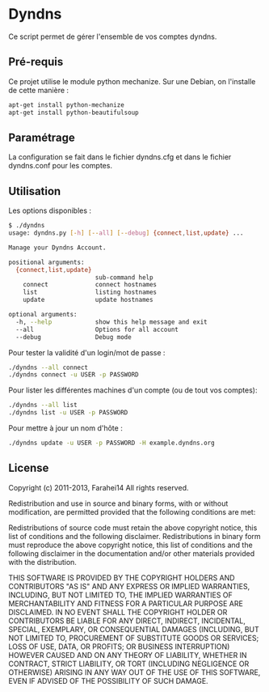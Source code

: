 # Dyndns

Ce script permet de gérer l'ensemble de vos comptes dyndns.

## Pré-requis
Ce projet utilise le module python mechanize. Sur une Debian, on l'installe de cette manière :
```bash
apt-get install python-mechanize
apt-get install python-beautifulsoup
```

## Paramétrage
La configuration se fait dans le fichier dyndns.cfg et dans le fichier dyndns.conf pour les comptes.

## Utilisation

Les options disponibles :
```bash
$ ./dyndns
usage: dyndns.py [-h] [--all] [--debug] {connect,list,update} ...

Manage your Dyndns Account.

positional arguments:
  {connect,list,update}
                        sub-command help
    connect             connect hostnames
    list                listing hostnames
    update              update hostnames

optional arguments:
  -h, --help            show this help message and exit
  --all                 Options for all account
  --debug               Debug mode
```
Pour tester la validité d'un login/mot de passe :
```bash
./dyndns --all connect
./dyndns connect -u USER -p PASSWORD
```
Pour lister les différentes machines d'un compte (ou de tout vos comptes):
```bash
./dyndns --all list
./dyndns list -u USER -p PASSWORD
```
Pour mettre à jour un nom d'hôte :
```bash
./dyndns update -u USER -p PASSWORD -H example.dyndns.org
```

## License

Copyright (c) 2011-2013, Farahei14
All rights reserved.

Redistribution and use in source and binary forms, with or without 
modification, are permitted provided that the following conditions are met:

Redistributions of source code must retain the above copyright notice, this 
list of conditions and the following disclaimer.
Redistributions in binary form must reproduce the above copyright notice, this 
list of conditions and the following disclaimer in the documentation and/or 
other materials provided with the distribution.

THIS SOFTWARE IS PROVIDED BY THE COPYRIGHT HOLDERS AND CONTRIBUTORS "AS IS" AND 
ANY EXPRESS OR IMPLIED WARRANTIES, INCLUDING, BUT NOT LIMITED TO, THE IMPLIED 
WARRANTIES OF MERCHANTABILITY AND FITNESS FOR A PARTICULAR PURPOSE ARE 
DISCLAIMED. IN NO EVENT SHALL THE COPYRIGHT HOLDER OR CONTRIBUTORS BE LIABLE 
FOR ANY DIRECT, INDIRECT, INCIDENTAL, SPECIAL, EXEMPLARY, OR CONSEQUENTIAL 
DAMAGES (INCLUDING, BUT NOT LIMITED TO, PROCUREMENT OF SUBSTITUTE GOODS OR 
SERVICES; LOSS OF USE, DATA, OR PROFITS; OR BUSINESS INTERRUPTION) HOWEVER 
CAUSED AND ON ANY THEORY OF LIABILITY, WHETHER IN CONTRACT, STRICT LIABILITY, 
OR TORT (INCLUDING NEGLIGENCE OR OTHERWISE) ARISING IN ANY WAY OUT OF THE USE 
OF THIS SOFTWARE, EVEN IF ADVISED OF THE POSSIBILITY OF SUCH DAMAGE.
